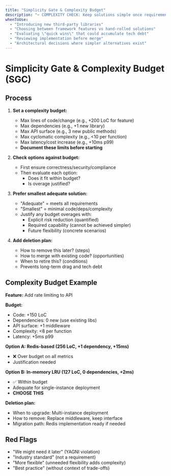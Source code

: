 ```yaml
---
title: "Simplicity Gate & Complexity Budget"
description: "✂️ COMPLEXITY CHECK: Keep solutions simple once requirements are met"
whenToUse:
  - "Introducing new third-party libraries"
  - "Choosing between framework features vs hand-rolled solutions"
  - "Evaluating \"quick wins\" that could accumulate tech debt"
  - "Reviewing implementation before merge"
  - "Architectural decisions where simpler alternatives exist"
---
```


# Simplicity Gate & Complexity Budget (SGC)

## Process

1. **Set a complexity budget:**
   - Max lines of code/change (e.g., +200 LoC for feature)
   - Max dependencies (e.g., +1 new library)
   - Max API surface (e.g., 3 new public methods)
   - Max cyclomatic complexity (e.g., <10 per function)
   - Max latency/cost increase (e.g., +10ms p99)
   - **Document these limits before starting**

2. **Check options against budget:**
   - First ensure correctness/security/compliance
   - Then evaluate each option:
     * Does it fit within budget?
     * Is overage justified?

3. **Prefer smallest adequate solution:**
   - "Adequate" = meets all requirements
   - "Smallest" = minimal code/deps/complexity
   - Justify any budget overages with:
     * Explicit risk reduction (quantified)
     * Required capability (cannot be achieved simpler)
     * Future flexibility (concrete scenarios)

4. **Add deletion plan:**
   - How to remove this later? (steps)
   - How to merge with existing code? (opportunities)
   - When to retire this? (conditions)
   - Prevents long-term drag and tech debt

## Complexity Budget Example

**Feature:** Add rate limiting to API

**Budget:**
- Code: +150 LoC
- Dependencies: 0 new (use existing libs)
- API surface: +1 middleware
- Complexity: <8 per function
- Latency: +5ms p99

**Option A: Redis-based (256 LoC, +1 dependency, +15ms)**
- ❌ Over budget on all metrics
- Justification needed

**Option B: In-memory LRU (127 LoC, 0 dependencies, +2ms)**
- ✅ Within budget
- Adequate for single-instance deployment
- **CHOOSE THIS**

**Deletion plan:**
- When to upgrade: Multi-instance deployment
- How to remove: Replace middleware, keep interface
- Migration path: Redis implementation ready if needed

## Red Flags

- "We might need it later" (YAGNI violation)
- "Industry standard" (not a requirement)
- "More flexible" (unneeded flexibility adds complexity)
- "Best practice" (without context of trade-offs)
